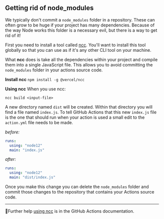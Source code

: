 ## Getting rid of node_modules

We typically don't commit a `node_modules` folder in a repository. These can often grow to be huge if your project has many dependencies. Because of the way Node works this folder is a necessary evil, but there is a way to get rid of it!

First you need to install a tool called [ncc](https://github.com/zeit/ncc). You'll want to install this tool globally so that you can use as if it's any other CLI tool on your machine.

What **ncc** does is take all the dependencies within your project and compile them into a single JavaScript file. This allows you to avoid committing the `node_modules` folder in your actions source code.

**Install ncc**
`npm install -g @vercel/ncc`

**Using ncc**
When you use ncc:

`ncc build <input-file>`

A new directory named `dist` will be created. Within that directory you will find a file named `index.js`. To tell GitHub Actions that this new `index.js` file is the one that should run when your action is used a small edit to the `action.yml` file needs to be made.

_before:_

```yaml
runs:
  using: "node12"
  main: "index.js"
```

_after:_

```yaml
runs:
  using: "node12"
  main: "dist/index.js"
```

Once you make this change you can delete the `node_modules` folder and commit those changes to the repository that contains your Actions source code.

---

📖Further help [using ncc](https://help.github.com/en/actions/automating-your-workflow-with-github-actions/creating-a-javascript-action#commit-and-push-your-action-to-github) is in the GitHub Actions documentation.
